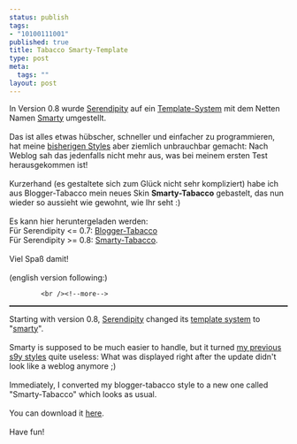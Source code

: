 ```yaml
--- 
status: publish
tags: 
- "10100111001"
published: true
title: Tabacco Smarty-Template
type: post
meta: 
  tags: ""
layout: post
---
```

<img vspace="0" hspace="10" border="0" align="right" src="http://fredericiana.de/templates/blogger-tabacco/preview.png" alt=""  />In Version 0.8 wurde <a href="http://www.s9y.org/" title="http://www.s9y.org/" onmouseover="window.status='http://www.s9y.org/';return true;" onmouseout="window.status='';return true;">Serendipity</a> auf ein <a href="http://smarty.php.net/manual/de/what.is.smarty.php" title="http://smarty.php.net/manual/de/what.is.smarty.php" onmouseover="window.status='http://smarty.php.net/manual/de/what.is.smarty.php';return true;" onmouseout="window.status='';return true;">Template-System</a> mit dem Netten Namen <a href="http://smarty.php.net/" title="http://smarty.php.net/" onmouseover="window.status='http://smarty.php.net/';return true;" onmouseout="window.status='';return true;">Smarty</a> umgestellt.<br /><br />Das ist alles etwas hübscher, schneller und einfacher zu programmieren, hat meine <a href="http://fredericiana.de/archives/116-Noch-ein-Theme.html" title="http://fredericiana.de/archives/116-Noch-ein-Theme.html" onmouseover="window.status='http://fredericiana.de/archives/116-Noch-ein-Theme.html';return true;" onmouseout="window.status='';return true;">bisherigen Styles</a> aber ziemlich unbrauchbar gemacht: Nach Weblog sah das jedenfalls nicht mehr aus, was bei meinem ersten Test herausgekommen ist!<br /><br />Kurzerhand (es gestaltete sich zum Glück nicht sehr kompliziert) habe ich aus Blogger-Tabacco mein neues Skin <span style="font-weight: bold;">Smarty-Tabacco</span> gebastelt, das nun wieder so aussieht wie gewohnt, wie Ihr seht :)<br /><br />Es kann hier heruntergeladen werden:<br />Für Serendipity &lt;= 0.7: <a href="http://fredericiana.de/archives/116-Noch-ein-Theme.html" title="http://fredericiana.de/archives/116-Noch-ein-Theme.html" onmouseover="window.status='http://fredericiana.de/archives/116-Noch-ein-Theme.html';return true;" onmouseout="window.status='';return true;">Blogger-Tabacco</a><br />Für Serendipity &gt;= 0.8: <a href="http://www.magenson.de/data/smarty-tabaccov01.zip" title="http://www.magenson.de/data/smarty-tabaccov01.zip" onmouseover="window.status='http://www.magenson.de/data/smarty-tabaccov01.zip';return true;" onmouseout="window.status='';return true;">Smarty-Tabacco</a>.<br /><br />Viel Spaß damit!<br /><br />(english version following:)<br />

            <br /><!--more-->
<hr style="width: 100%; height: 2px;" />
Starting with version 0.8, <a href="http://www.s9y.info/" title="http://www.s9y.info/" onmouseover="window.status='http://www.s9y.info/';return true;" onmouseout="window.status='';return true;">Serendipity</a> changed its <a href="http://smarty.php.net/manual/de/what.is.smarty.php" title="http://smarty.php.net/manual/de/what.is.smarty.php" onmouseover="window.status='http://smarty.php.net/manual/de/what.is.smarty.php';return true;" onmouseout="window.status='';return true;">template system</a> to &quot;<a href="http://smarty.php.net/" title="http://smarty.php.net/" onmouseover="window.status='http://smarty.php.net/';return true;" onmouseout="window.status='';return true;">smarty</a>&quot;.<br /><br />Smarty is supposed to be much easier to handle, but it turned <a href="http://fredericiana.de/archives/116-Noch-ein-Theme.html" title="http://fredericiana.de/archives/116-Noch-ein-Theme.html" onmouseover="window.status='http://fredericiana.de/archives/116-Noch-ein-Theme.html';return true;" onmouseout="window.status='';return true;">my previous s9y styles</a> quite useless: What was displayed right after the update didn't look like a weblog anymore ;)<br /><br />Immediately, I converted my blogger-tabacco style to a new one called &quot;Smarty-Tabacco&quot; which looks as usual.<br /><br />You can download it <a href="http://www.magenson.de/data/smarty-tabaccov01.zip" title="http://www.magenson.de/data/smarty-tabaccov01.zip" onmouseover="window.status='http://www.magenson.de/data/smarty-tabaccov01.zip';return true;" onmouseout="window.status='';return true;">here</a>.<br /><br />Have fun!<br />
   <!--adsense-->

